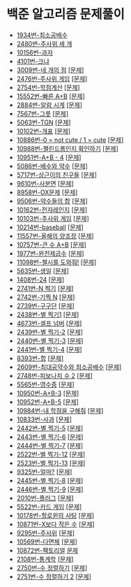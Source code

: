 # 백준 알고리즘 문제풀이
- [1934번-최소공배수](https://github.com/jhu97/baekjoon/blob/master/1934.py)
- [2480번-주사위 세 개](https://github.com/jhu97/baekjoon/blob/master/2480.py)
- [10156번-과자](https://github.com/jhu97/baekjoon/blob/master/10156.py)
- [4101번-크냐](https://github.com/jhu97/baekjoon/blob/master/4101.py)
- [3009번-네 개의 점](https://github.com/jhu97/baekjoon/blob/master/3009.py) [[문제]](https://www.acmicpc.net/problem/3009)
- [2476번-주사위 게임](https://github.com/jhu97/baekjoon/blob/master/2476.py) [[문제]](https://www.acmicpc.net/problem/2476)
- [2754번-학점계산](https://github.com/jhu97/baekjoon/blob/master/2754.py) [[문제]](https://www.acmicpc.net/problem/2754)
- [15552번-빠른 A+B](https://github.com/jhu97/baekjoon/blob/master/15552.py) [[문제]](https://www.acmicpc.net/problem/15552)
- [2884번-알람 시계](https://github.com/jhu97/baekjoon/blob/master/2884.py) [[문제]](https://www.acmicpc.net/problem/2884)
- [7567번-그릇](https://github.com/jhu97/baekjoon/blob/master/7567.py) [[문제]](https://www.acmicpc.net/problem/7567)
- [5063번-TGN](https://github.com/jhu97/baekjoon/blob/master/5063.py) [[문제]](https://www.acmicpc.net/problem/5063)
- [10102번-개표](https://github.com/jhu97/baekjoon/blob/master/10102.py) [[문제]](https://www.acmicpc.net/problem/10102)
- [10886번-0 = not cute / 1 = cute](https://github.com/jhu97/baekjoon/blob/master/1088.py) [[문제]](https://www.acmicpc.net/problem/10886)
- [10988번-팰린드롬인지 확인하기](https://github.com/jhu97/baekjoon/blob/master/1098.py) [[문제]](https://www.acmicpc.net/problem/10988)
- [10951번-A+B - 4](https://github.com/jhu97/baekjoon/blob/master/10951.py) [[문제]](https://www.acmicpc.net/problem/10951)
- [5086번-배수와 약수](https://github.com/jhu97/baekjoon/blob/master/5086.py) [[문제]](https://www.acmicpc.net/problem/5086)
- [5717번-상근이의 친구들](https://github.com/jhu97/baekjoon/blob/master/5717.py) [[문제]](https://www.acmicpc.net/problem/5717)
- [9610번-사분면](https://github.com/jhu97/baekjoon/blob/master/9610.py) [[문제]](https://www.acmicpc.net/problem/9610)
- [8958번-OX문제](https://github.com/jhu97/baekjoon/blob/master/8958.py) [[문제]](https://www.acmicpc.net/problem/8958)
- [9506번-약수들의 합](https://github.com/jhu97/baekjoon/blob/master/9506.py) [[문제]](https://www.acmicpc.net/problem/9506)
- [10162번-전자레인지](https://github.com/jhu97/baekjoon/blob/master/10162.py) [[문제]](https://www.acmicpc.net/problem/10162)
- [10103번-주사위 게임](https://github.com/jhu97/baekjoon/blob/master/10103.py) [[문제]](https://www.acmicpc.net/problem/10103)
- [10214번-baseball](https://github.com/jhu97/baekjoon/blob/master/10214.py) [[문제]](https://www.acmicpc.net/problem/10214)
- [11557번-올해의 양조장](https://github.com/jhu97/baekjoon/blob/master/11557.py) [[문제]](https://www.acmicpc.net/problem/11557)
- [10757번-큰 수 A+B](https://github.com/jhu97/baekjoon/blob/master/10757.py) [[문제]](https://www.acmicpc.net/problem/10757)
- [1977번-완전제곱수](https://github.com/jhu97/baekjoon/blob/master/1977.py) [[문제]](https://www.acmicpc.net/problem/1977)
- [11098번-첼시를 도와줘!](https://github.com/jhu97/baekjoon/blob/master/11098.py) [[문제]](https://www.acmicpc.net/problem/11098)
- [5635번-생일](https://github.com/jhu97/baekjoon/blob/master/5635.py) [[문제]](https://www.acmicpc.net/problem/5635)
- [1408번-24](https://github.com/jhu97/baekjoon/blob/master/1408.py) [[문제]](https://www.acmicpc.net/problem/1408)
- [2741번-N 찍기](https://github.com/jhu97/baekjoon/blob/master/2741.py) [[문제]](https://www.acmicpc.net/problem/2741)
- [2742번-기찍 N](https://github.com/jhu97/baekjoon/blob/master/4742.py) [[문제]](https://www.acmicpc.net/problem/2742)
- [2739번-구구단](https://github.com/jhu97/baekjoon/blob/master/2739.py) [[문제]](https://www.acmicpc.net/problem/2739)
- [2438번-별 찍기1](https://github.com/jhu97/baekjoon/blob/master/2438.py) [[문제]](https://www.acmicpc.net/problem/2438)
- [4673번-셀프 넘버](https://github.com/jhu97/baekjoon/blob/master/4673.py) [[문제]](https://www.acmicpc.net/problem/4673)
- [2439번-별 찍기-2](https://github.com/jhu97/baekjoon/blob/master/2439.py) [[문제]](https://www.acmicpc.net/problem/2439)
- [2440번-별 찍기-3](https://github.com/jhu97/baekjoon/blob/master/2440.py) [[문제]](https://www.acmicpc.net/problem/2440)
- [2441번-별 찍기-4](https://github.com/jhu97/baekjoon/blob/master/2441.py) [[문제]](https://www.acmicpc.net/problem/2441)
- [8393번-합](https://github.com/jhu97/baekjoon/blob/master/8393.py) [[문제]](https://www.acmicpc.net/problem/8393)
- [2609번-최대공약수와 최소공배수](https://github.com/jhu97/baekjoon/blob/master/2609.py) [[문제]](https://www.acmicpc.net/problem/2609)
- [2748번-피보나치 수 2](https://github.com/jhu97/baekjoon/blob/master/2748.py) [[문제]](https://www.acmicpc.net/problem/2748)
- [5565번-영수증](https://github.com/jhu97/baekjoon/blob/master/5565.py) [[문제]](https://www.acmicpc.net/problem/5565)
- [10950번-A+B-3](https://github.com/jhu97/baekjoon/blob/master/10950.py) [[문제]](https://www.acmicpc.net/problem/10950)
- [10952번-A+B-5](https://github.com/jhu97/baekjoon/blob/master/10952.py) [[문제]](https://www.acmicpc.net/problem/10952)
- [10984번-내 학점을 구해줘](https://github.com/jhu97/baekjoon/blob/master/10984.py) [[문제]](https://www.acmicpc.net/problem/10984)
- [10833번-사과](https://github.com/jhu97/baekjoon/blob/master/10833.py) [[문제]](https://www.acmicpc.net/problem/10833)
- [2442번-별 찍기-5](https://github.com/jhu97/baekjoon/blob/master/2442.py) [[문제]](https://www.acmicpc.net/problem/2442)
- [2443번-별 찍기-6](https://github.com/jhu97/baekjoon/blob/master/2443.py) [[문제]](https://www.acmicpc.net/problem/2443)
- [2444번-별 찍기-7](https://github.com/jhu97/baekjoon/blob/master/2444.py) [[문제]](https://www.acmicpc.net/problem/2444)
- [2522번-별 찍기-12](https://github.com/jhu97/baekjoon/blob/master/2522.py) [[문제]](https://www.acmicpc.net/problem/2522)
- [2523번-별 찍기-13](https://github.com/jhu97/baekjoon/blob/master/2523,py) [[문제]](https://www.acmicpc.net/problem/2523)
- [9325번-얼마?](https://github.com/jhu97/baekjoon/blob/master/9325.py) [[문제]](https://www.acmicpc.net/problem/9325)
- [2445번-별 찍기-8](https://github.com/jhu97/baekjoon/blob/master/2445.py) [[문제]](https://www.acmicpc.net/problem/2445)
- [2446번-별 찍기-9](https://github.com/jhu97/baekjoon/blob/master/2446.py) [[문제]](https://www.acmicpc.net/problem/2446)
- [2010번-플러그](https://github.com/jhu97/baekjoon/blob/master/2010.py) [[문제]](https://www.acmicpc.net/problem/2010)
- [5522번-카드 게임](https://github.com/jhu97/baekjoon/blob/master/5522.py) [[문제]](https://www.acmicpc.net/problem/5522)
- [10178번-할로윈의 사탕](https://github.com/jhu97/baekjoon/blob/master/10178.py) [[문제]](https://www.acmicpc.net/problem/10178)
- [10871번-X보다 작은 수](https://github.com/jhu97/baekjoon/blob/master/10871.py) [[문제]](https://www.acmicpc.net/problem/10871)
- [9295번-주사위](https://github.com/jhu97/baekjoon/blob/master/9295.py) [[문제]](https://www.acmicpc.net/problem/9295)
- [10569번-다면체](https://github.com/jhu97/baekjoon/blob/master/10569.py) [[문제]](https://www.acmicpc.net/problem/10569)
- [10872번-팩토리얼](https://github.com/jhu97/baekjoon/blob/master/10872.py) [문제](https://www.acmicpc.net/problem/10872)
- [2108번-통계학](https://github.com/jhu97/baekjoon/blob/master/2108.py) [[문제]](https://www.acmicpc.net/problem/2108)
- [2750번-수 정렬하기](https://github.com/jhu97/baekjoon/blob/master/2750.py) [[문제]](https://www.acmicpc.net/problem/2750)
- [2751번-수 정렬하기 2](https://github.com/jhu97/baekjoon/blob/master/2751.py) [[문제]](https://www.acmicpc.net/problem/2751)
